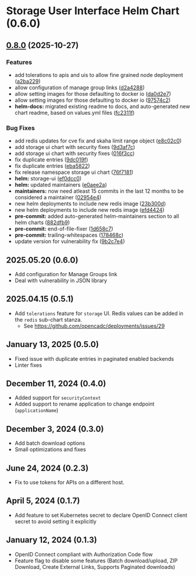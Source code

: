 # Storage User Interface Helm Chart (0.6.0)

## [0.8.0](https://github.com/opencadc/deployments/compare/storageui-0.7.0...storageui-0.8.0) (2025-10-27)


### Features

* add tolerations to apis and uis to allow fine grained node deployment ([a2ba229](https://github.com/opencadc/deployments/commit/a2ba2291ffc4cbb41cf47b0d6f1376c8ec64d3d7))
* allow configuration of manage group links ([d2a4288](https://github.com/opencadc/deployments/commit/d2a4288318b66244484ab3195cace659ffc38f41))
* allow setting images for those defaulting to docker io ([da0d2e7](https://github.com/opencadc/deployments/commit/da0d2e7fbcf90639adc83a47b0517de827929399))
* allow setting images for those defaulting to docker io ([97574c2](https://github.com/opencadc/deployments/commit/97574c274c1bf459951d21edbcf539a0abfe0398))
* **helm-docs:** migrated existing readme to docs, and auto-generated new chart readme, based on values.yml files ([fc2311f](https://github.com/opencadc/deployments/commit/fc2311f11767056b3cc612f45af6e1e87e470ea3))


### Bug Fixes

* add redis updates for cve fix and skaha limit range object ([e8c02c0](https://github.com/opencadc/deployments/commit/e8c02c0e780d7eeebceed6c237e409d5fc84dba5))
* add storage ui chart with security fixes ([9d3af7c](https://github.com/opencadc/deployments/commit/9d3af7c8b1ff197adfade1615a7b0fc1868dbdff))
* add storage ui chart with security fixes ([016f3cc](https://github.com/opencadc/deployments/commit/016f3cced6d4925f5fddbb7f581d96a459ba4765))
* fix duplicate entries ([9dc019f](https://github.com/opencadc/deployments/commit/9dc019f5067c59053b87724313b80e18fdc9ab12))
* fix duplicate entries ([eba5822](https://github.com/opencadc/deployments/commit/eba5822eaf3004dae69dfe0612bc9b8e8e1a619d))
* fix release namespace storage ui chart ([76f7181](https://github.com/opencadc/deployments/commit/76f71813003cb95a89de3332f59a1387068dbee0))
* **helm:** storage-ui ([ef0dcc0](https://github.com/opencadc/deployments/commit/ef0dcc0907e24cbc06a61728a93c79ce63a62202))
* **helm:** updated maintainers ([e0aee2a](https://github.com/opencadc/deployments/commit/e0aee2a45b84437f0dda7ad86fb1b7a3853b7c6b))
* **maintainers:** now need atleast 15 commits in the last 12 months to be considered a maintainer ([02954e4](https://github.com/opencadc/deployments/commit/02954e4e190774cf4756e9b3f90594eac2a80499))
* new helm deployments to include new redis image ([23b300d](https://github.com/opencadc/deployments/commit/23b300d58a1de07ad5ff7c21155b0976fd338518))
* new helm deployments to include new redis image ([efd4424](https://github.com/opencadc/deployments/commit/efd442462b42bcc56b199c2813e5347fcf105e60))
* **pre-commit:** added auto-generated helm-maintainers section to all helm charts ([882dfb9](https://github.com/opencadc/deployments/commit/882dfb9f2cf2f0d1b3615d7768b92a2f39c122b8))
* **pre-commit:** end-of-file-fixer ([1d658c7](https://github.com/opencadc/deployments/commit/1d658c75c74faedd7293d5151be51df295a1ddd9))
* **pre-commit:** trailing-whitespaces ([178468c](https://github.com/opencadc/deployments/commit/178468c8082ca69a395ebc5e185a2186afbb3335))
* update version for vulnerability fix ([9b2c7e4](https://github.com/opencadc/deployments/commit/9b2c7e44de3390a1c5c5215cce4202b4b588ee8a))

## 2025.05.20 (0.6.0)
- Add configuration for Manage Groups link
- Deal with vulnerability in JSON library

## 2025.04.15 (0.5.1)
- Add `tolerations` feature for `storage` UI.  Redis values can be added in the `redis` sub-chart stanza.
  - See https://github.com/opencadc/deployments/issues/29

## January 13, 2025 (0.5.0)
- Fixed issue with duplicate entries in paginated enabled backends
- Linter fixes

## December 11, 2024 (0.4.0)
- Added support for `securityContext`
- Added support to rename application to change endpoint (`applicationName`)

## December 3, 2024 (0.3.0)
* Add batch download options
* Small optimizations and fixes

## June 24, 2024 (0.2.3)
* Fix to use tokens for APIs on a different host.

## April 5, 2024 (0.1.7)
* Add feature to set Kubernetes secret to declare OpenID Connect client secret to avoid setting it explicitly

## January 12, 2024 (0.1.3)
* OpenID Connect compliant with Authorization Code flow
* Feature flag to disable some features (Batch download/upload, ZIP Download, Create External Links, Supports Paginated downloads)
